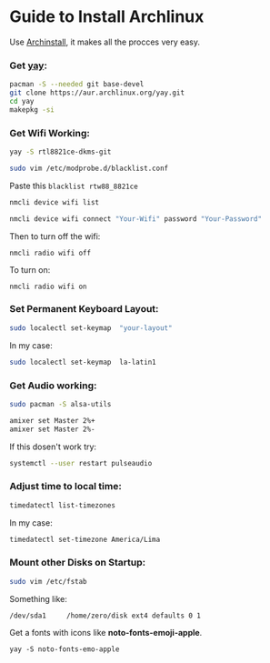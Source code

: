 # Guide to Install Archlinux

Use [Archinstall](https://github.com/archlinux/archinstall),
it makes all the procces very easy.

### Get [yay](https://github.com/Jguer/yay):
```bash
pacman -S --needed git base-devel
git clone https://aur.archlinux.org/yay.git
cd yay
makepkg -si
```

### Get Wifi Working:
```bash
yay -S rtl8821ce-dkms-git
```
```bash
sudo vim /etc/modprobe.d/blacklist.conf
```
Paste this ```blacklist rtw88_8821ce```
```bash
nmcli device wifi list
```
```bash
nmcli device wifi connect "Your-Wifi" password "Your-Password"
```
Then to turn off the wifi:
```
nmcli radio wifi off
```
To turn on:
```
nmcli radio wifi on
```
### Set Permanent Keyboard Layout:
```bash
sudo localectl set-keymap  "your-layout"
```
In my case:
```bash
sudo localectl set-keymap  la-latin1
```
### Get Audio working:
```bash
sudo pacman -S alsa-utils
```

```bash
amixer set Master 2%+
amixer set Master 2%-
```

If this dosen't work try:
```bash
systemctl --user restart pulseaudio
```

### Adjust time to local time:
```bash
timedatectl list-timezones
```
In my case:
```bash
timedatectl set-timezone America/Lima
```

### Mount other Disks on Startup:
```bash
sudo vim /etc/fstab
```

Something like:
```
/dev/sda1     /home/zero/disk ext4 defaults 0 1
```

Get a fonts with icons like **noto-fonts-emoji-apple**.
```
yay -S noto-fonts-emo-apple
```
